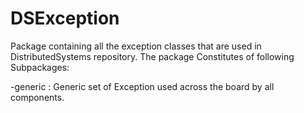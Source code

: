 DSException
==================

Package containing all the exception classes that are used in DistributedSystems repository. The package
Constitutes of following Subpackages:

  -generic : Generic set of Exception used across the board by all components.

